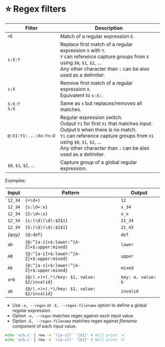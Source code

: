 # ⭐️ Regex filters

| Filter                | Description                                   |
| --------------------- | --------------------------------------------- |
| `=E`                  | Match of a regular expression `E`.            |
| `s:X:Y`               | Replace first match of a regular expression `X` with `Y`.<br>`Y` can reference capture groups from `X` using `$0`, `$1`, `$2`, ...<br>Any other character than `:` can be also used as a delimiter. |
| `s:X`                 | Remove first match of a regular expression `X`.<br>Equivalent to `s:X:`. |
| `S:X:Y`<br>`S:X`      | Same as `s` but replaces/removes all matches. |
| `@:X1:Y1:...:Xn:Yn:D` | Regular expression switch.<br>Output `Yi` for first `Xi` that matches input.<br>Output `D` when there is no match.<br>`Yi` can reference capture groups from `Xi` using `$0`, `$1`, `$2`, ...<br>Any other character than `:` can be also used as a delimiter.
| `$0`, `$1`, `$2`, ... | Capture group of a global regular expression. |

Examples:

| Input     | Pattern             | Output  |
| --------- | --------------------| ------- |
| `12_34`   | `{=\d+}`            | `12`    |
| `12_34`   | `{s:\d+:x}`         | `x_34`  |
| `12_34`   | `{S:\d+:x}`         | `x_x`   |
| `12_34`   | `{s:(\d)(\d):$2$1}` | `21_34` |
| `12_34`   | `{S:(\d)(\d):$2$1}` | `21_43` |
| *(any)* | `{@:def}`                                   | `def`              |
| `ab`    | `{@:^[a-z]+$:lower:^[A-Z]+$:upper:mixed}`   | `lower`            |
| `AB`    | `{@:^[a-z]+$:lower:^[A-Z]+$:upper:mixed}`   | `upper`            |
| `Ab`    | `{@:^[a-z]+$:lower:^[A-Z]+$:upper:mixed}`   | `mixed`            |
| `a=b`   | `{@/(.+)=(.*)/key: $1, value: $2/invalid}`  | `key: a, value: b` |
| `ab`    | `{@/(.+)=(.*)/key: $1, value: $2/invalid}`  | `invalid`          |

- Use `-e, --regex` or `-E, --regex-filename` option to define a global regular expression.
- Option `-e, --regex` matches regex against each input value.
- Option `-E, --regex-filename` matches regex against *filename component* of each input value.

```bash
echo 'a/b.c' | rew -e '([a-z])' '{$1}' # Will print 'a'
echo 'a/b.c' | rew -E '([a-z])' '{$1}' # Will print 'b'
```
